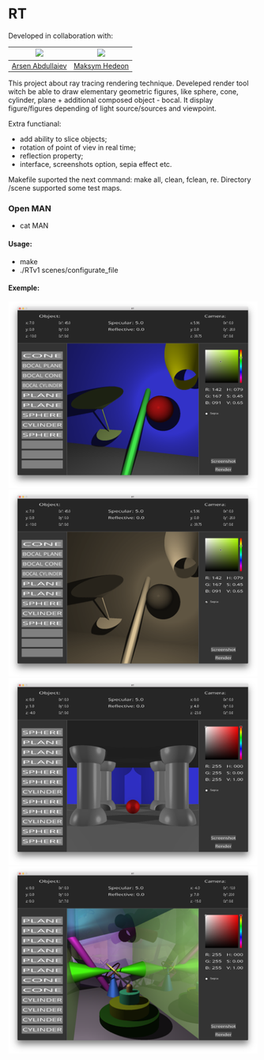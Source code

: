 # RT

Developed in collaboration with:

|<img src="https://avatars2.githubusercontent.com/u/37712616?s=400&v=4" width="75px;"/>|<img src="https://avatars0.githubusercontent.com/u/46439498?s=400&v=4" width="75px;"/>|
| --------- | --------- | 
| [Arsen Abdullaiev](https://github.com/aisenn) |[Maksym Hedeon](https://github.com/mhedeon)|

This project about ray tracing rendering technique. Develeped render tool witch be able to draw elementary geometric figures, like sphere, cone, cylinder, plane + additional composed object - bocal. It display figure/figures depending of light source/sources and viewpoint.

Extra functianal:
- add ability to slice objects;
- rotation of point of viev in real time;
- reflection property;
- interface, screenshots option, sepia effect etc.

Makefile suported the next command: make all, clean, fclean, re.
Directory /scene supported some test maps.

### Open MAN
+ cat MAN

#### Usage:
+ make
+ ./RTv1 scenes/configurate_file

#### Exemple:

![Scene0](https://github.com/mhedeon/RT/blob/master/screenshots/screenshot0.png?raw=true "Basic scene")
![Scene1](https://github.com/mhedeon/RT/blob/master/screenshots/screenshot1.png?raw=true "Basic scene in sepia")
![Scene2](https://github.com/mhedeon/RT/blob/master/screenshots/screenshot2.png?raw=true "Columns")
![Scene3](https://github.com/mhedeon/RT/blob/master/screenshots/screenshot3.png?raw=true "Reflection scene")